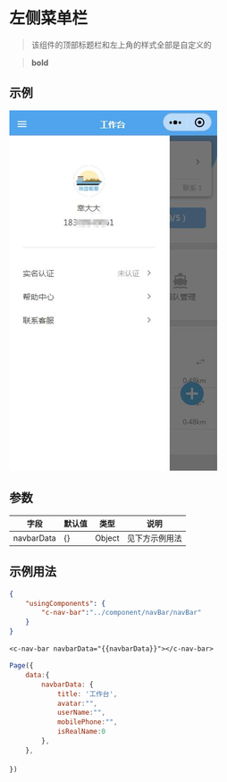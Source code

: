 # 左侧菜单栏

> 该组件的顶部标题栏和左上角的样式全部是自定义的

> **bold**


## 示例
![示例](../img/navBar.jpg)

## 参数
|  字段   | 默认值  |  类型  | 说明 |
|  ----  | ----  |  ----  | ----  |
| navbarData  | {} | Object |  见下方示例用法 |



## 示例用法

```json
{
	"usingComponents": {
        "c-nav-bar":"../component/navBar/navBar"
	}
}
```

```wxml
<c-nav-bar navbarData="{{navbarData}}"></c-nav-bar>
```

```js
Page({
    data:{
        navbarData: {
            title: '工作台',
            avatar:"",
            userName:"",
            mobilePhone:"",
            isRealName:0
        },
    },
	
})
```
